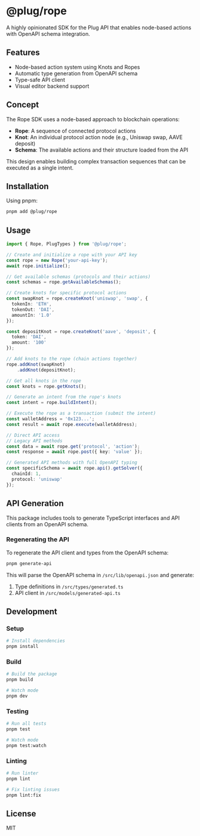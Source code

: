 # @plug/rope

A highly opinionated SDK for the Plug API that enables node-based actions with OpenAPI schema integration.

## Features

- Node-based action system using Knots and Ropes
- Automatic type generation from OpenAPI schema
- Type-safe API client
- Visual editor backend support

## Concept

The Rope SDK uses a node-based approach to blockchain operations:

- **Rope**: A sequence of connected protocol actions
- **Knot**: An individual protocol action node (e.g., Uniswap swap, AAVE deposit)
- **Schema**: The available actions and their structure loaded from the API

This design enables building complex transaction sequences that can be executed as a single intent.

## Installation

Using pnpm:

```bash
pnpm add @plug/rope
```

## Usage

```typescript
import { Rope, PlugTypes } from '@plug/rope';

// Create and initialize a rope with your API key
const rope = new Rope('your-api-key');
await rope.initialize();

// Get available schemas (protocols and their actions)
const schemas = rope.getAvailableSchemas();

// Create knots for specific protocol actions
const swapKnot = rope.createKnot('uniswap', 'swap', {
  tokenIn: 'ETH',
  tokenOut: 'DAI',
  amountIn: '1.0'
});

const depositKnot = rope.createKnot('aave', 'deposit', {
  token: 'DAI',
  amount: '100'
});

// Add knots to the rope (chain actions together)
rope.addKnot(swapKnot)
    .addKnot(depositKnot);

// Get all knots in the rope
const knots = rope.getKnots();

// Generate an intent from the rope's knots
const intent = rope.buildIntent();

// Execute the rope as a transaction (submit the intent)
const walletAddress = '0x123...';
const result = await rope.execute(walletAddress);

// Direct API access
// Legacy API methods
const data = await rope.get('protocol', 'action');
const response = await rope.post({ key: 'value' });

// Generated API methods with full OpenAPI typing
const specificSchema = await rope.api().getSolver({
  chainId: 1,
  protocol: 'uniswap'
});
```

## API Generation

This package includes tools to generate TypeScript interfaces and API clients from an OpenAPI schema.

### Regenerating the API

To regenerate the API client and types from the OpenAPI schema:

```bash
pnpm generate-api
```

This will parse the OpenAPI schema in `/src/lib/openapi.json` and generate:

1. Type definitions in `/src/types/generated.ts`
2. API client in `/src/models/generated-api.ts`

## Development

### Setup

```bash
# Install dependencies
pnpm install
```

### Build

```bash
# Build the package
pnpm build

# Watch mode
pnpm dev
```

### Testing

```bash
# Run all tests
pnpm test

# Watch mode
pnpm test:watch
```

### Linting

```bash
# Run linter
pnpm lint

# Fix linting issues
pnpm lint:fix
```

## License

MIT